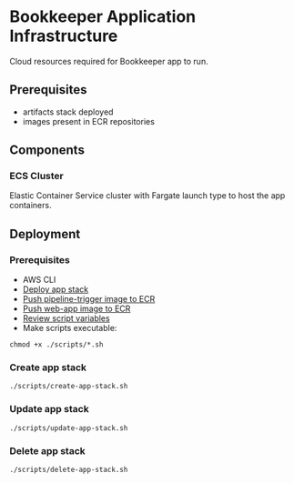 # Bookkeeper Application Infrastructure

Cloud resources required for Bookkeeper app to run.

## Prerequisites

- artifacts stack deployed
- images present in ECR repositories

## Components

### ECS Cluster

Elastic Container Service cluster with Fargate launch type to host the app containers.

## Deployment

### Prerequisites

- AWS CLI
- [Deploy app stack](/app-infra.md#deployment)
- [Push pipeline-trigger image to ECR](lambdas/pipeline-trigger/pipeline-trigger.md#build-and-push-image-to-ecr)
- [Push web-app image to ECR](../../web-app/README.md#build-and-push-image-to-ecr)
- [Review script variables](scripts/load-variables.sh)
- Make scripts executable:

```shell 
chmod +x ./scripts/*.sh
```

### Create app stack

```shell
./scripts/create-app-stack.sh
```

### Update app stack

```shell
./scripts/update-app-stack.sh
```

### Delete app stack

```shell
./scripts/delete-app-stack.sh
```
